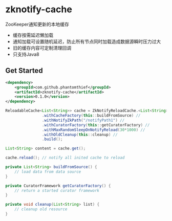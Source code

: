 zknotify-cache
=======================

ZooKeeper通知更新的本地缓存

* 缓存按需延迟懒加载
* 通知加载可设置随机延迟，防止所有节点同时加载造成数据源瞬时压力过大
* 旧的缓存内容可定制清理回调
* 只支持Java8

## Get Started

```xml
<dependency>
    <groupId>com.github.phantomthief</groupId>
    <artifactId>zknotify-cache</artifactId>
    <version>0.1.0</version>
</dependency>
```

```Java
ReloadableCache<List<String>> cache = ZkNotifyReloadCache.<List<String>> newBuilder() //
				.withCacheFactory(this::buildFromSource) //
				.withNotifyZkPath("/notifyPath1") //
				.withCuratorFactory(this::getCuratorFactory) //
				.withMaxRandomSleepOnNotifyReload(30*1000) //
				.withOldCleanup(this::cleanup) //
				.build();

List<String> content = cache.get();

cache.reload(); // notify all inited cache to reload
```

```Java
private List<String> buildFromSource() {
	// load data from data source
}

private CuratorFramework getCuratorFactory() {
	// return a started curator framework
}

private void cleanup(List<String> list) {
	// cleanup old resource
}
```